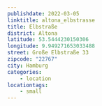 ```yaml
---
publishdate: 2022-03-05
linktitle: altona_elbstrasse
title: Elbstraße
district: Altona
latitude: 53.5444230150306
longitude: 9.949271653033488
street: Große Elbstraße 33
zipcode: "22767"
city: Hamburg
categories:
    - location
locationtags:
    - small
---
```

